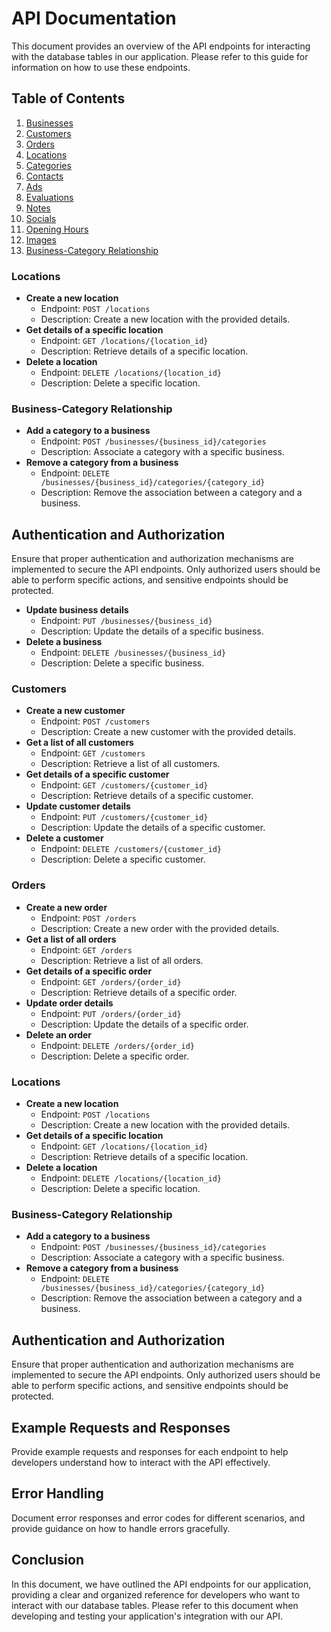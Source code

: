 # API Documentation

This document provides an overview of the API endpoints for interacting with the database tables in our application. Please refer to this guide for information on how to use these endpoints.

## Table of Contents

1. [Businesses](#businesses)
2. [Customers](#customers)
3. [Orders](#orders)
4. [Locations](#locations)
5. [Categories](#categories)
6. [Contacts](#contacts)
7. [Ads](#ads)
8. [Evaluations](#evaluations)
9. [Notes](#notes)
10. [Socials](#socials)
11. [Opening Hours](#opening-hours)
12. [Images](#images)
13. [Business-Category Relationship](#business-category)


### Locations

- **Create a new location**
  - Endpoint: `POST /locations`
  - Description: Create a new location with the provided details.
- **Get details of a specific location**
  - Endpoint: `GET /locations/{location_id}`
  - Description: Retrieve details of a specific location.
- **Delete a location**
  - Endpoint: `DELETE /locations/{location_id}`
  - Description: Delete a specific location.

### Business-Category Relationship

- **Add a category to a business**
  - Endpoint: `POST /businesses/{business_id}/categories`
  - Description: Associate a category with a specific business.
- **Remove a category from a business**
  - Endpoint: `DELETE /businesses/{business_id}/categories/{category_id}`
  - Description: Remove the association between a category and a business.

## Authentication and Authorization

Ensure that proper authentication and authorization mechanisms are implemented to secure the API endpoints. Only authorized users should be able to perform specific actions, and sensitive endpoints should be protected.

- **Update business details**
  - Endpoint: `PUT /businesses/{business_id}`
  - Description: Update the details of a specific business.
- **Delete a business**
  - Endpoint: `DELETE /businesses/{business_id}`
  - Description: Delete a specific business.

### Customers

- **Create a new customer**
  - Endpoint: `POST /customers`
  - Description: Create a new customer with the provided details.
- **Get a list of all customers**
  - Endpoint: `GET /customers`
  - Description: Retrieve a list of all customers.
- **Get details of a specific customer**
  - Endpoint: `GET /customers/{customer_id}`
  - Description: Retrieve details of a specific customer.
- **Update customer details**
  - Endpoint: `PUT /customers/{customer_id}`
  - Description: Update the details of a specific customer.
- **Delete a customer**
  - Endpoint: `DELETE /customers/{customer_id}`
  - Description: Delete a specific customer.

### Orders

- **Create a new order**
  - Endpoint: `POST /orders`
  - Description: Create a new order with the provided details.
- **Get a list of all orders**
  - Endpoint: `GET /orders`
  - Description: Retrieve a list of all orders.
- **Get details of a specific order**
  - Endpoint: `GET /orders/{order_id}`
  - Description: Retrieve details of a specific order.
- **Update order details**
  - Endpoint: `PUT /orders/{order_id}`
  - Description: Update the details of a specific order.
- **Delete an order**
  - Endpoint: `DELETE /orders/{order_id}`
  - Description: Delete a specific order.

### Locations

- **Create a new location**
  - Endpoint: `POST /locations`
  - Description: Create a new location with the provided details.
- **Get details of a specific location**
  - Endpoint: `GET /locations/{location_id}`
  - Description: Retrieve details of a specific location.
- **Delete a location**
  - Endpoint: `DELETE /locations/{location_id}`
  - Description: Delete a specific location.

### Business-Category Relationship

- **Add a category to a business**
  - Endpoint: `POST /businesses/{business_id}/categories`
  - Description: Associate a category with a specific business.
- **Remove a category from a business**
  - Endpoint: `DELETE /businesses/{business_id}/categories/{category_id}`
  - Description: Remove the association between a category and a business.

## Authentication and Authorization

Ensure that proper authentication and authorization mechanisms are implemented to secure the API endpoints. Only authorized users should be able to perform specific actions, and sensitive endpoints should be protected.

## Example Requests and Responses

Provide example requests and responses for each endpoint to help developers understand how to interact with the API effectively.

## Error Handling

Document error responses and error codes for different scenarios, and provide guidance on how to handle errors gracefully.

## Conclusion

In this document, we have outlined the API endpoints for our application, providing a clear and organized reference for developers who want to interact with our database tables. Please refer to this document when developing and testing your application's integration with our API.

